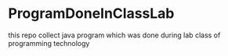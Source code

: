 # ProgramDoneInClassLab
this repo collect java program which was done during lab class of programming technology
